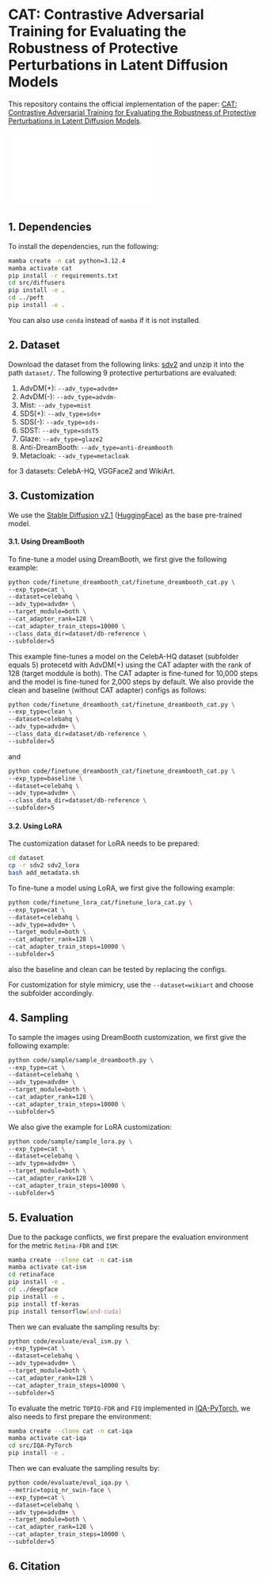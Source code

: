 # CAT: Contrastive Adversarial Training for Evaluating the Robustness of Protective Perturbations in Latent Diffusion Models

This repository contains the official implementation of the paper: [CAT: Contrastive Adversarial Training for Evaluating the Robustness of Protective Perturbations in Latent Diffusion Models]().

![demo](figures/vggface2_dreambooth_demo.pdf)

## 1. Dependencies
To install the dependencies, run the following:
```bash
mamba create -n cat python=3.12.4
mamba activate cat
pip install -r requirements.txt
cd src/diffusers
pip install -e .
cd ../peft
pip install -e .
```
You can also use ```conda``` instead of ```mamba``` if it is not installed.

## 2. Dataset
Download the dataset from the following links: [sdv2](https://drive.google.com/file/d/1Vl3QFGceeD1-MsWVk9IegubKet_cZtSE/view?usp=drive_link) and unzip it into the path ``dataset/``.
The following 9 protective perturbations are evaluated: 
1. AdvDM(+): ``--adv_type=advdm+``
2. AdvDM(-): ``--adv_type=advdm-``
3. Mist: ``--adv_type=mist``
4. SDS(+): ``--adv_type=sds+``
5. SDS(-): ``--adv_type=sds-``
6. SDST: ``--adv_type=sdsT5``
7. Glaze: ``--adv_type=glaze2``
8. Anti-DreamBooth: ``--adv_type=anti-dreambooth``
9. Metacloak: ``--adv_type=metacloak``

for 3 datasets: CelebA-HQ, VGGFace2 and WikiArt.

## 3. Customization
We use the [Stable Diffusion v2.1](https://github.com/Stability-AI/stablediffusion) ([HuggingFace](https://huggingface.co/stabilityai/stable-diffusion-2-1)) as the base pre-trained model.

#### 3.1. Using DreamBooth
To fine-tune a model using DreamBooth, we first give the following example:
```bash
python code/finetune_dreambooth_cat/finetune_dreambooth_cat.py \
--exp_type=cat \
--dataset=celebahq \
--adv_type=advdm+ \
--target_module=both \
--cat_adapter_rank=128 \
--cat_adapter_train_steps=10000 \
--class_data_dir=dataset/db-reference \
--subfolder=5
```
This example fine-tunes a model on the CelebA-HQ dataset (subfolder equals 5) protecetd with AdvDM(+) using the CAT adapter with the rank of 128 (target moddule is both). 
The CAT adapter is fine-tuned for 10,000 steps and the model is fine-tuned for 2,000 steps by default.
We also provide the clean and baseline (without CAT adapter) configs as follows:
```bash
python code/finetune_dreambooth_cat/finetune_dreambooth_cat.py \
--exp_type=clean \
--dataset=celebahq \
--adv_type=advdm+ \
--class_data_dir=dataset/db-reference \
--subfolder=5
```
and
```bash
python code/finetune_dreambooth_cat/finetune_dreambooth_cat.py \
--exp_type=baseline \
--dataset=celebahq \
--adv_type=advdm+ \
--class_data_dir=dataset/db-reference \
--subfolder=5
```

#### 3.2. Using LoRA
The customization dataset for LoRA needs to be prepared:
```bash
cd dataset
cp -r sdv2 sdv2_lora
bash add_metadata.sh
```

To fine-tune a model using LoRA, we first give the following example:
```bash
python code/finetune_lora_cat/finetune_lora_cat.py \
--exp_type=cat \
--dataset=celebahq \
--adv_type=advdm+ \
--target_module=both \
--cat_adapter_rank=128 \
--cat_adapter_train_steps=10000 \
--subfolder=5
```
also the baseline and clean can be tested by replacing the configs.

For customization for style mimicry, use the ``--dataset=wikiart`` and choose the subfolder accordingly.


## 4. Sampling
To sample the images using DreamBooth customization, we first give the following example:
```bash
python code/sample/sample_dreambooth.py \
--exp_type=cat \
--dataset=celebahq \
--adv_type=advdm+ \
--target_module=both \
--cat_adapter_rank=128 \
--cat_adapter_train_steps=10000 \
--subfolder=5
```
We also give the example for LoRA customization:
```bash
python code/sample/sample_lora.py \
--exp_type=cat \
--dataset=celebahq \
--adv_type=advdm+ \
--target_module=both \
--cat_adapter_rank=128 \
--cat_adapter_train_steps=10000 \
--subfolder=5
```

## 5. Evaluation
Due to the package conflicts, we first prepare the evaluation environment for the metric ``Retina-FDR`` and ``ISM``:
```bash
mamba create --clone cat -n cat-ism
mamba activate cat-ism
cd retinaface
pip install -e .
cd ../deepface
pip install -e .
pip install tf-keras
pip install tensorflow[and-cuda]
```
Then we can evaluate the sampling results by:
```bash
python code/evaluate/eval_ism.py \
--exp_type=cat \
--dataset=celebahq \
--adv_type=advdm+ \
--target_module=both \
--cat_adapter_rank=128 \
--cat_adapter_train_steps=10000 \
--subfolder=5
```
To evaluate the metric ``TOPIQ-FDR`` and ``FIQ`` implemented in [IQA-PyTorch](https://github.com/chaofengc/IQA-PyTorch), we also needs to first prepare the environment:
```bash
mamba create --clone cat -n cat-iqa
mamba activate cat-iqa
cd src/IQA-PyTorch
pip install -e .
```
Then we can evaluate the sampling results by:
```bash
python code/evaluate/eval_iqa.py \
--metric=topiq_nr_swin-face \
--exp_type=cat \
--dataset=celebahq \
--adv_type=advdm+ \
--target_module=both \
--cat_adapter_rank=128 \
--cat_adapter_train_steps=10000 \
--subfolder=5
```

## 6. Citation